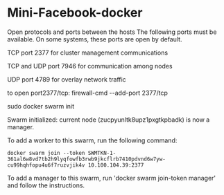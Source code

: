# Mini-Facebook-docker

Open protocols and ports between the hosts
The following ports must be available. On some systems, these ports are open by default.

TCP port 2377 for cluster management communications

TCP and UDP port 7946 for communication among nodes

UDP port 4789 for overlay network traffic

to open port2377/tcp: firewall-cmd --add-port 2377/tcp


sudo docker swarm init

Swarm initialized: current node (zucpyunltk8upz1pxgtkpbadk) is now a manager.

To add a worker to this swarm, run the following command:

    docker swarm join --token SWMTKN-1-361al6w8vd7tb2h9lyqfowfb3rwb9jkcflrb7410pdvnd6w7yw-cu99hqhfopu4u6f7ruzvjik4v 10.100.104.39:2377

To add a manager to this swarm, run 'docker swarm join-token manager' and follow the instructions.

